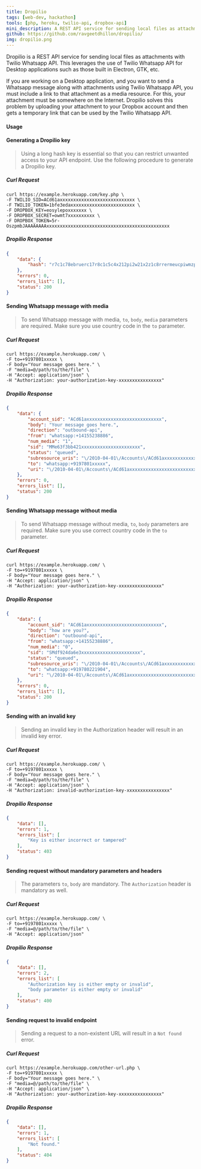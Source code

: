 ```yaml
---
title: Dropilio
tags: [web-dev, hackathon]
tools: [php, heroku, twilio-api, dropbox-api]
mini_description: A REST API service for sending local files as attachments with Twilio Whatsapp API.
github: https://github.com/ravgeetdhillon/dropilio/
img: dropilio.png
---
```


Dropilio is a REST API service for sending local files as attachments with Twilio Whatsapp API. This leverages the use of Twilio Whatsapp API for Desktop applications such as those built in Electron, GTK, etc.

If you are working on a Desktop application, and you want to send a Whatsapp message along with attachments using Twilio Whatsapp API, you must include a link to that attachment as a media resource. For this, your attachment must be somewhere on the Internet. Dropilio solves this problem by uploading your attachment to your Dropbox account and then gets a temporary link that can be used by the Twilio Whatsapp API.

#### Usage

#### Generating a Dropilio key

> Using a long hash key is essential so that you can restrict unwanted access to your API endpoint. Use the following procedure to generate a Dropilio key.

##### Curl Request

```curl
curl https://example.herokuapp.com/key.php \
-F TWILIO_SID=ACd61axxxxxxxxxxxxxxxxxxxxxxxxxxxx \
-F TWILIO_TOKEN=1bfe3edaxxxxxxxxxxxxxxxxxxxxxxxx \
-F DROPBOX_KEY=eosylepoxxxxxxx \
-F DROPBOX_SECRET=owmt7xxxxxxxxxx \
-F DROPBOX_TOKEN=5r-OszpmbJAAAAAAAAxxxxxxxxxxxxxxxxxxxxxxxxxxxxxxxxxxxxxxxxxxxxxx
```

##### Dropilio Response

```json
{
    "data": {
        "hash": "r7c1c78ebruerc17r8c1c5c4x212pi2w21x2z1c8rrermeucpiwmzputz4zyewe7ekne83367323ccuewewng1084dncy484nknccnkxe9eulaqppqpqnbchciuirrer"
    },
    "errors": 0,
    "errors_list": [],
    "status": 200
}
```

#### Sending Whatsapp message with media

> To send Whatsapp message with media, `to`, `body`, `media` parameters are required. Make sure you use country code in the `to` parameter.

##### Curl Request

```curl
curl https://example.herokuapp.com/ \
-F to=+9197801xxxxx \
-F body="Your message goes here." \
-F "media=@/path/to/the/file" \
-H "Accept: application/json" \
-H "Authorization: your-authorization-key-xxxxxxxxxxxxxxxx"
```

##### Dropilio Response

```json
{
    "data": {
        "account_sid": "ACd61axxxxxxxxxxxxxxxxxxxxxxxxxxxx",
        "body": "Your message goes here.",
        "direction": "outbound-api",
        "from": "whatsapp:+14155238886",
        "num_media": "1",
        "sid": "MMe63f3bb421xxxxxxxxxxxxxxxxxxxxxx",
        "status": "queued",
        "subresource_uris": "\/2010-04-01\/Accounts\/ACd61axxxxxxxxxxxxxxxxxxxxxxxxxxxx\/Messages\/MMe63f3bb421xxxxxxxxxxxxxxxxxxxxxx\/Media.json",
        "to": "whatsapp:+9197801xxxxx",
        "uri": "\/2010-04-01\/Accounts\/ACd61axxxxxxxxxxxxxxxxxxxxxxxxxxxx\/Messages\/MMe63f3bb421xxxxxxxxxxxxxxxxxxxxxx.json"
    },
    "errors": 0,
    "errors_list": [],
    "status": 200
}
```

#### Sending Whatsapp message without media

> To send Whatsapp message without media, `to`, `body` parameters are required. Make sure you use correct country code in the `to` parameter.

##### Curl Request

```curl
curl https://example.herokuapp.com/ \
-F to=+9197801xxxxx \
-F body="Your message goes here." \
-H "Accept: application/json" \
-H "Authorization: your-authorization-key-xxxxxxxxxxxxxxxx"
```

##### Dropilio Response

```json
{
    "data": {
        "account_sid": "ACd61axxxxxxxxxxxxxxxxxxxxxxxxxxxx",
        "body": "how are you?",
        "direction": "outbound-api",
        "from": "whatsapp:+14155238886",
        "num_media": "0",
        "sid": "SMdf924da6e3xxxxxxxxxxxxxxxxxxxxxx",
        "status": "queued",
        "subresource_uris": "\/2010-04-01\/Accounts\/ACd61axxxxxxxxxxxxxxxxxxxxxxxxxxxx\/Messages\/SMdf924da6e3xxxxxxxxxxxxxxxxxxxxxx\/Media.json",
        "to": "whatsapp:+919780221904",
        "uri": "\/2010-04-01\/Accounts\/ACd61axxxxxxxxxxxxxxxxxxxxxxxxxxxx\/Messages\/SMdf924da6e3xxxxxxxxxxxxxxxxxxxxxx.json"
    },
    "errors": 0,
    "errors_list": [],
    "status": 200
}
```

#### Sending with an invalid key

> Sending an invalid key in the Authorization header will result in an invalid key error.

##### Curl Request

```curl
curl https://example.herokuapp.com/ \
-F to=+9197801xxxxx \
-F body="Your message goes here." \
-F "media=@/path/to/the/file" \
-H "Accept: application/json" \
-H "Authorization: invalid-authorization-key-xxxxxxxxxxxxxxxx"
```

##### Dropilio Response

```json
{
    "data": [],
    "errors": 1,
    "errors_list": [
        "Key is either incorrect or tampered"
    ],
    "status": 403
}
```

#### Sending request without mandatory parameters and headers

> The parameters `to`, `body` are mandatory. The `Authorization` header is mandatory as well.

##### Curl Request

```curl
curl https://example.herokuapp.com/ \
-F to=+9197801xxxxx \
-F "media=@/path/to/the/file" \
-H "Accept: application/json"
```

##### Dropilio Response

```json
{
    "data": [],
    "errors": 2,
    "errors_list": [
        "Authorization key is either empty or invalid",
        "body parameter is either empty or invalid"
    ],
    "status": 400
}
```

#### Sending request to invalid endpoint

> Sending a request to a non-existent URL will result in a `Not found` error.

##### Curl Request

```curl
curl https://example.herokuapp.com/other-url.php \
-F to=+9197801xxxxx \
-F body="Your message goes here." \
-F "media=@/path/to/the/file" \
-H "Accept: application/json" \
-H "Authorization: your-authorization-key-xxxxxxxxxxxxxxxx"
```

##### Dropilio Response

```json
{
    "data": [],
    "errors": 1,
    "errors_list": [
        "Not found."
    ],
    "status": 404
}
```